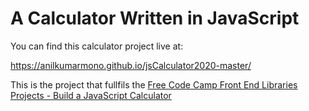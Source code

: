 # A Calculator Written in JavaScript

You can find this calculator project live at:

https://anilkumarmono.github.io/jsCalculator2020-master/

This is the project that fullfils the [Free Code Camp Front End Libraries Projects - Build a JavaScript Calculator](https://www.freecodecamp.org/learn/front-end-libraries/front-end-libraries-projects/build-a-javascript-calculator)
